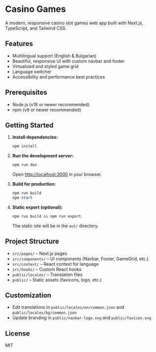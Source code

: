 # Casino Games

A modern, responsive casino slot games web app built with Next.js, TypeScript, and Tailwind CSS.

## Features

- Multilingual support (English & Bulgarian)
- Beautiful, responsive UI with custom navbar and footer
- Virtualized and styled game grid
- Language switcher
- Accessibility and performance best practices

## Prerequisites

- Node.js (v18 or newer recommended)
- npm (v9 or newer recommended)

## Getting Started

1. **Install dependencies:**

   ```powershell
   npm install
   ```

2. **Run the development server:**

   ```powershell
   npm run dev
   ```

   Open [http://localhost:3000](http://localhost:3000) in your browser.

3. **Build for production:**

   ```powershell
   npm run build
   npm start
   ```

4. **Static export (optional):**
   ```powershell
   npm run build && npm run export
   ```
   The static site will be in the `out/` directory.

## Project Structure

- `src/pages/` – Next.js pages
- `src/components/` – UI components (Navbar, Footer, GameGrid, etc.)
- `src/context/` – React context for language
- `src/hooks/` – Custom React hooks
- `public/locales/` – Translation files
- `public/` – Static assets (favicons, logo, etc.)

## Customization

- Edit translations in `public/locales/en/common.json` and `public/locales/bg/common.json`
- Update branding in `public/navbar-logo.svg` and `public/favicon.svg`

## License

MIT
